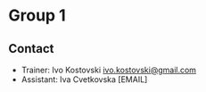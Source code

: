 # Group 1

## Contact
- Trainer: Ivo Kostovski ivo.kostovski@gmail.com
- Assistant: Iva Cvetkovska [EMAIL]

